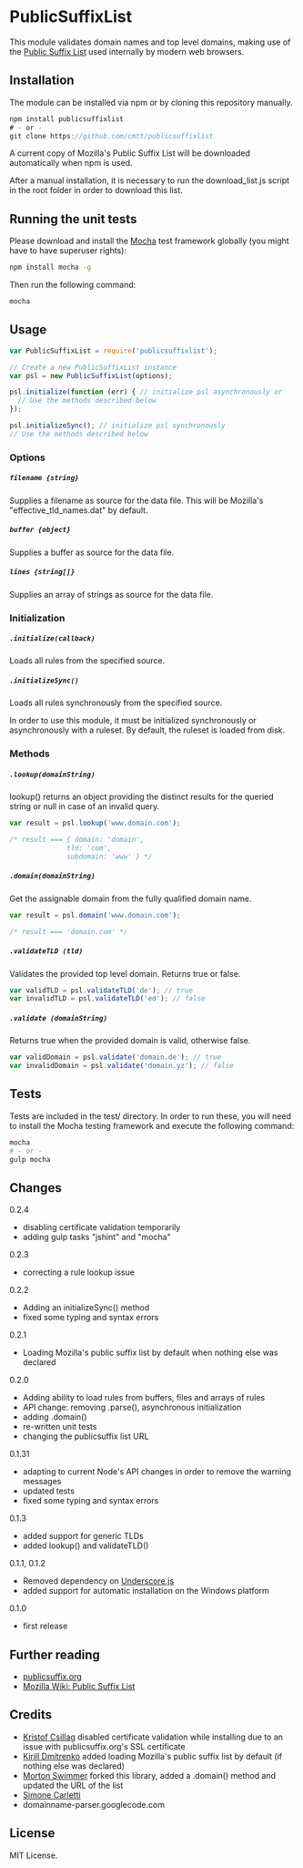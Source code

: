 PublicSuffixList
================

This module validates domain names and top level domains, making use of the
[Public Suffix List](http://www.publicsuffix.org) used internally by modern
web browsers.

## Installation

The module can be installed via npm or by cloning this repository manually.

```js
npm install publicsuffixlist
# - or -
git clone https://github.com/cmtt/publicsuffixlist
```

A current copy of Mozilla's Public Suffix List will be downloaded automatically
when npm is used.

After a manual installation, it is necessary to run the download_list.js script
in the root folder in order to download this list.

## Running the unit tests

Please download and install the [Mocha](http://mochajs.org) test framework
globally (you might have to have superuser rights):

```bash
npm install mocha -g
```

Then run the following command:

```bash
mocha
```

## Usage

```js
var PublicSuffixList = require('publicsuffixlist');

// Create a new PublicSuffixList instance
var psl = new PublicSuffixList(options);

psl.initialize(function (err) { // initialize psl asynchronously or
  // Use the methods described below
});

psl.initializeSync(); // initialize psl synchronously
// Use the methods described below

```

### Options

##### ``filename {string}``
Supplies a filename as source for the data file.
This will be Mozilla's "effective_tld_names.dat" by default.

##### ``buffer {object}``
Supplies a buffer as source for the data file.

##### ``lines {string[]}``
Supplies an array of strings as source for the data file.

### Initialization

##### ``.initialize(callback)``
Loads all rules from the specified source.

##### ``.initializeSync()``
Loads all rules synchronously from the specified source.

In order to use this module, it must be initialized synchronously or
asynchronously with a ruleset.
By default, the ruleset is loaded from disk.

### Methods

##### ``.lookup(domainString)``
lookup() returns an object providing the distinct results for the queried
string or null in case of an invalid query.

```js
var result = psl.lookup('www.domain.com');

/* result === { domain: 'domain',
              tld: 'com',
              subdomain: 'www' } */
```

##### ``.domain(domainString)``

Get the assignable domain from the fully qualified domain name.

```js
var result = psl.domain('www.domain.com');

/* result === 'domain.com' */
```

##### ``.validateTLD (tld)``

Validates the provided top level domain. Returns true or false.

```js
var validTLD = psl.validateTLD('de'); // true
var invalidTLD = psl.validateTLD('ed'); // false
```

##### ``.validate (domainString)``

Returns true when the provided domain is valid, otherwise false.

```js
var validDomain = psl.validate('domain.de'); // true
var invalidDomain = psl.validate('domain.yz'); // false
```

## Tests

Tests are included in the test/ directory. In order to run these, you will need
to install the Mocha testing framework and execute the following command:

```bash
mocha
# - or -
gulp mocha
```

## Changes

0.2.4
+ disabling certificate validation temporarily
+ adding gulp tasks "jshint" and "mocha"

0.2.3
+ correcting a rule lookup issue

0.2.2
+ Adding an initializeSync() method
+ fixed some typing and syntax errors

0.2.1
+ Loading Mozilla's public suffix list by default when nothing else was
  declared

0.2.0
+ Adding ability to load rules from buffers, files and arrays of rules
+ API change: removing .parse(), asynchronous initialization
+ adding .domain()
+ re-written unit tests
+ changing the publicsuffix list URL

0.1.31
+ adapting to current Node's API changes in order to remove the warning messages
+ updated tests
+ fixed some typing and syntax errors

0.1.3
+ added support for generic TLDs
+ added lookup() and validateTLD()

0.1.1, 0.1.2
+ Removed dependency on [Underscore.js](http://documentcloud.github.com/underscore/)
+ added support for automatic installation on the Windows platform

0.1.0
+ first release

Further reading
---------------
* [publicsuffix.org](http://www.publicsuffix.org)
* [Mozilla Wiki: Public Suffix List](https://wiki.mozilla.org/Public_Suffix_List)

Credits
-------
* [Kristof Csillag](https://github.com/csillag) disabled certificate validation
  while installing due to an issue with publicsuffix.org's SSL certificate
* [Kirill Dmitrenko](https://github.com/dmikis) added loading Mozilla's public
  suffix list by default (if nothing else was declared)
* [Morton Swimmer](https://github.com/mswimmer) forked this library, added
  a .domain() method and updated the URL of the list
* [Simone Carletti](http://www.simonecarletti.com/code/public_suffix_service/)
* domainname-parser.googlecode.com

License
-------

MIT License.
